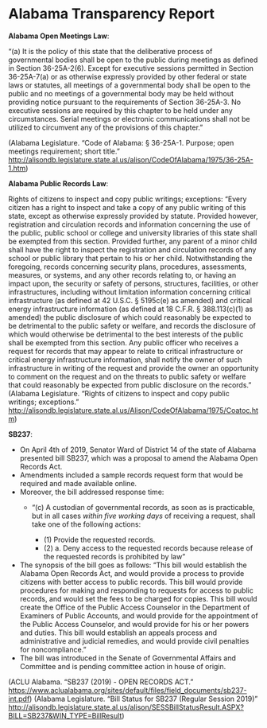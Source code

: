 # Alabama Transparency Report
**Alabama Open Meetings Law**: 

“(a) It is the policy of this state that the deliberative process of governmental bodies shall be open to the public during meetings as defined in Section 36-25A-2(6). Except for executive sessions permitted in Section 36-25A-7(a) or as otherwise expressly provided by other federal or state laws or statutes, all meetings of a governmental body shall be open to the public and no meetings of a governmental body may be held without providing notice pursuant to the requirements of Section 36-25A-3. No executive sessions are required by this chapter to be held under any circumstances. Serial meetings or electronic communications shall not be utilized to circumvent any of the provisions of this chapter.”

(Alabama Legislature. “Code of Alabama: § 36-25A-1. Purpose; open meetings requirement; short title.” http://alisondb.legislature.state.al.us/alison/CodeOfAlabama/1975/36-25A-1.htm)

**Alabama Public Records Law**:

Rights of citizens to inspect and copy public writings; exceptions:
“Every citizen has a right to inspect and take a copy of any public writing of this state, except as otherwise expressly provided by statute. Provided however, registration and circulation records and information concerning the use of the public, public school or college and university libraries of this state shall be exempted from this section. Provided further, any parent of a minor child shall have the right to inspect the registration and circulation records of any school or public library that pertain to his or her child. Notwithstanding the foregoing, records concerning security plans, procedures, assessments, measures, or systems, and any other records relating to, or having an impact upon, the security or safety of persons, structures, facilities, or other infrastructures, including without limitation information concerning critical infrastructure (as defined at 42 U.S.C. § 5195c(e) as amended) and critical energy infrastructure information (as defined at 18 C.F.R. § 388.113(c)(1) as amended) the public disclosure of which could reasonably be expected to be detrimental to the public safety or welfare, and records the disclosure of which would otherwise be detrimental to the best interests of the public shall be exempted from this section. Any public officer who receives a request for records that may appear to relate to critical infrastructure or critical energy infrastructure information, shall notify the owner of such infrastructure in writing of the request and provide the owner an opportunity to comment on the request and on the threats to public safety or welfare that could reasonably be expected from public disclosure on the records.”
(Alabama Legislature. “Rights of citizens to inspect and copy public writings; exceptions.” http://alisondb.legislature.state.al.us/Alison/CodeOfAlabama/1975/Coatoc.htm)

**SB237**: 
* On April 4th of 2019, Senator Ward of District 14 of the state of Alabama presented bill SB237, which was a proposal to amend the Alabama Open Records Act. 
*	Amendments included a sample records request form that would be required and made available online. 
*	Moreover, the bill addressed response time: 
  	* “(c) A custodian of governmental records, as soon as is practicable, but in all cases *within five working days* of receiving a request, shall take one of the following actions: 
    		 
		 * (1) Provide the requested records.
		 * (2) a. Deny access to the requested records because release of the requested records is prohibited by law”
* The synopsis of the bill goes as follows: “This bill would establish the Alabama Open Records Act, and would provide a process to provide citizens with better access to public records. This bill would provide procedures for making and responding to requests for access to public records, and would set the fees to be charged for copies. This bill would create the Office of the Public Access Counselor in the Department of Examiners of Public Accounts, and would provide for the appointment of the Public Access Counselor, and would provide for his or her powers and duties. This bill would establish an appeals process and administrative and judicial remedies, and would provide civil penalties for noncompliance.”
* The bill was introduced in the Senate of Governmental Affairs and Committee and is pending committee action in house of origin. 

(ACLU Alabama. “SB237 (2019) - OPEN RECORDS ACT.” https://www.aclualabama.org/sites/default/files/field_documents/sb237-int.pdf)
(Alabama Legislature. “Bill Status for SB237 (Regular Session 2019)” http://alisondb.legislature.state.al.us/alison/SESSBillStatusResult.ASPX?BILL=SB237&WIN_TYPE=BillResult)

